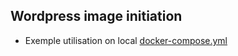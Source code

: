 ## Wordpress image initiation

- Exemple utilisation on local [docker-compose.yml](https://github.com/jeffitoro/docker-wordpress/blob/master/docker-compose.yml)